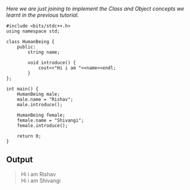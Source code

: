 *Here we are just joining to implement the Class and Object concepts we learnt in the previous tutorial.*  
  
```
#include <bits/stdc++.h>
using namespace std;

class HumanBeing {
    public:
        string name;

        void introduce() {
            cout<<"Hi i am "<<name<<endl;
        }
};

int main() {
    HumanBeing male;
	male.name = "Rishav";
	male.introduce();

	HumanBeing female;
    female.name = "Shivangi";
	female.introduce();
	
    return 0;
}
```
  
## Output  
> Hi i am Rishav  
> Hi i am Shivangi  
